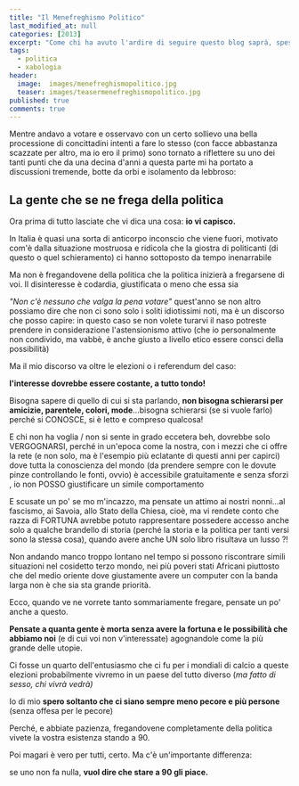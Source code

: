 ```yaml
---
title: "Il Menefreghismo Politico"
last_modified_at: null
categories: [2013]
excerpt: "Come chi ha avuto l'ardire di seguire questo blog saprà, spesso ho scritto qualcosina in merito alla..."
tags:
  - politica
  - xabologia
header:  
  image:  images/menefreghismopolitico.jpg
  teaser: images/teasermenefreghismopolitico.jpg
published: true
comments: true
---
```


Mentre andavo a votare e osservavo con un certo sollievo una bella processione di concittadini intenti a fare lo stesso (con facce abbastanza scazzate per altro, ma io ero il primo) sono tornato a riflettere su uno dei tanti punti che da una decina d'anni a questa parte mi ha portato a discussioni tremende, botte da orbi e isolamento da lebbroso:

## La gente che se ne frega della politica

Ora prima di tutto lasciate che vi dica una cosa: **io vi capisco.**

In Italia è quasi una sorta di anticorpo inconscio che viene fuori, motivato com'è dalla situazione mostruosa e ridicola che la giostra di politicanti (di questo o quel schieramento) ci hanno sottoposto da tempo inenarrabile

Ma non è fregandovene della politica che la politica inizierà a fregarsene di voi. Il disinteresse è codardia, giustificata o meno che essa sia

_"Non c'è nessuno che valga la pena votare"_ quest'anno se non altro possiamo dire che non ci sono solo i soliti idiotissimi noti, ma è un discorso che posso capire: in questo caso se non volete turarvi il naso potreste prendere in considerazione l'astensionismo attivo (che io personalmente non condivido, ma vabbè, è anche giusto a livello etico essere consci della possibilità)

Ma il mio discorso va oltre le elezioni o i referendum del caso:

**l'interesse dovrebbe essere costante, a tutto tondo!** 

Bisogna sapere di quello di cui si sta parlando, **non bisogna schierarsi per amicizie, parentele, colori, mode**...bisogna schierarsi (se si vuole farlo) perché si CONOSCE, si è letto e compreso qualcosa!

E chi non ha voglia / non si sente in grado eccetera beh, dovrebbe solo VERGOGNARSI, perché in un'epoca come la nostra, con i mezzi che ci offre la rete (e non solo, ma è l'esempio più eclatante di questi anni per capirci) dove tutta la conoscienza del mondo (da prendere sempre con le dovute pinze controllando le fonti, ovvio) è accessibile gratuitamente e senza sforzi , io non POSSO giustificare un simile comportamento

E scusate un po' se mo m'incazzo, ma pensate un attimo ai nostri nonni...al fascismo, ai Savoia, allo Stato della Chiesa, cioè, ma vi rendete conto che razza di FORTUNA avrebbe potuto rappresentare possedere accesso anche solo a qualche brandello di storia (perché la storia e la politica per tanti versi sono la stessa cosa), quando avere anche UN solo libro risultava un lusso ?!

Non andando manco troppo lontano nel tempo si possono riscontrare simili situazioni nel cosidetto terzo mondo, nei più poveri stati Africani piuttosto che del medio oriente dove giustamente avere un computer con la banda larga non è che sia sta grande priorità.

Ecco, quando ve ne vorrete tanto sommariamente fregare, pensate un po' anche a questo.

**Pensate a quanta gente è morta senza avere la fortuna e le possibilità che abbiamo noi** (e di cui voi non v'interessate) agognandole come la più grande delle utopie.

Ci fosse un quarto dell'entusiasmo che ci fu per i mondiali di calcio a queste elezioni probabilmente vivremo in un paese del tutto diverso (_ma fatto di sesso, chi vivrà vedrà)_

Io di mio **spero soltanto che ci siano sempre meno pecore e più persone** (senza offesa per le pecore)

Perché, e abbiate pazienza, fregandovene completamente della politica vivete la vostra esistenza stando a 90.

Poi magari è vero per tutti, certo. Ma c'è un'importante differenza:

se uno non fa nulla, **vuol dire che stare a 90 gli piace.**